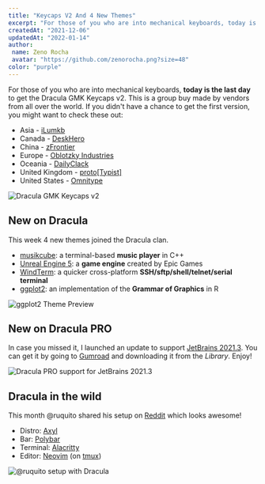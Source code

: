 ```yaml
---
title: "Keycaps V2 And 4 New Themes"
excerpt: "For those of you who are into mechanical keyboards, today is the last day to get the Dracula GMK Keycaps v2."
createdAt: "2021-12-06"
updatedAt: "2022-01-14"
author:
 name: Zeno Rocha
 avatar: "https://github.com/zenorocha.png?size=48"
color: "purple"
---
```


For those of you who are into mechanical keyboards, **today is the last day** to get the Dracula GMK Keycaps v2. This is a group buy made by vendors from all over the world. If you didn't have a chance to get the first version, you might want to check these out:

- Asia - [iLumkb](https://ilumkb.com/products/gmk-dracula-v2?_pos=3&_sid=5e14d0914&_ss=r)
- Canada - [DeskHero](https://www.deskhero.ca/products/gmk-dracula-v2-0)
- China - [zFrontier](http://www.zfrontier.com/app/mch/1Ej4zRdmznxl)
- Europe - [Oblotzky Industries](https://oblotzky.industries/products/GMK-dracula-v2)
- Oceania - [DailyClack](https://dailyclack.com/products/gmk-dracula-v2?_pos=1&_sid=198ab37bd&_ss=r&variant=39533037256759)
- United Kingdom - [proto\[Typist\]](https://prototypist.net/products/group-buy-gmk-dracula-v2)
- United States - [Omnitype](https://omnitype.com/collections/gmk-dracula-v2-0/products/gmk-dracula-v2-0-keycaps)

![Dracula GMK Keycaps v2](/static/img/blog/keycaps-v2-and-4-new-themes-a.png)

## New on Dracula

This week 4 new themes joined the Dracula clan.

- [musikcube](/musikcube): a terminal-based **music player** in C++
- [Unreal Engine 5](/unreal-engine): a **game engine** created by Epic Games
- [WindTerm](/windterm): a quicker cross-platform **SSH/sftp/shell/telnet/serial terminal**
- [ggplot2](/ggplot2): an implementation of the **Grammar of Graphics** in R

![ggplot2 Theme Preview](/static/img/blog/keycaps-v2-and-4-new-themes-b.png)

## New on Dracula PRO

In case you missed it, I launched an update to support [JetBrains 2021.3](https://blog.jetbrains.com/idea/2021/09/intellij-idea-2021-3-eap-1/). You can get it by going to [Gumroad](https://gumroad.com/) and downloading it from the _Library_. Enjoy!

![Dracula PRO support for JetBrains 2021.3](/static/img/blog/keycaps-v2-and-4-new-themes-c.png)

## Dracula in the wild

This month @ruquito shared his setup on [Reddit](https://www.reddit.com/r/unixporn/comments/qqur49/bspwm_coding_on_axyl_dracula_theme_btw/) which looks awesome!

- Distro: [Axyl](https://axyl-os.github.io/)
- Bar: [Polybar](https://github.com/polybar/polybar)
- Terminal: [Alacritty](/alacritty)
- Editor: [Neovim](/vim) (on [tmux](/tmux))

![@ruquito setup with Dracula](/static/img/blog/keycaps-v2-and-4-new-themes-d.png)
